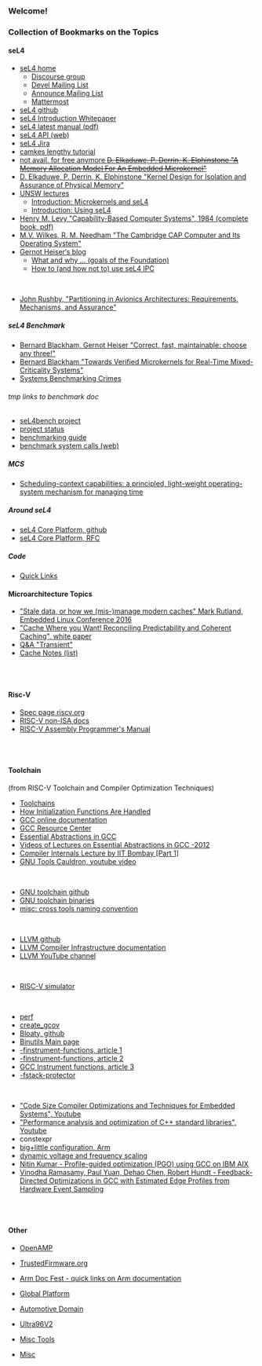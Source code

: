 ### Welcome!


### Collection of Bookmarks on the Topics


#### seL4

- [seL4 home](https://sel4.systems/)
    - [Discourse group](https://sel4.discourse.group/)
    - [Devel Mailing List](https://lists.sel4.systems/hyperkitty/list/devel@sel4.systems/)
    - [Announce Mailing List](https://lists.sel4.systems/hyperkitty/list/announce@sel4.systems/)
    - [Mattermost](https://mattermost.trustworthy.systems/)
- [seL4 github](https://github.com/seL4)
- [seL4 Introduction Whitepaper](https://sel4.systems/About/seL4-whitepaper.pdf)
- [seL4 latest manual (pdf)](https://sel4.systems/Info/Docs/seL4-manual-latest.pdf)
- [seL4 API (web)](https://docs.sel4.systems/projects/sel4/api-doc.html)
- [seL4 Jira](https://sel4.atlassian.net/jira/projects)
- [camkes lengthy tutorial](https://github.com/seL4/camkes-tool/blob/master/docs/index.md)
- [not avail. for free anymore ~~D. Elkaduwe, P. Derrin, K. Elphinstone "A Memory Allocation Model For An Embedded Microkernel"~~]()
- [D. Elkaduwe, P. Derrin, K. Elphinstone "Kernel Design for Isolation and Assurance of Physical
Memory"](https://www.researchgate.net/publication/234806293_Kernel_design_for_isolation_and_assurance_of_physical_memory)
- [UNSW lectures](https://www.cse.unsw.edu.au/~cs9242/21/lectures.shtml)
    - [Introduction: Microkernels and seL4](https://www.cse.unsw.edu.au/~cs9242/21/lectures/01a-intro.pdf)
    - [Introduction: Using seL4](https://www.cse.unsw.edu.au/~cs9242/21/lectures/01b-sel4.pdf)
- [Henry M. Levy "Capability-Based Computer Systems", 1984 (complete book, pdf) ](https://homes.cs.washington.edu/~levy/capabook/)
- [M.V. Wilkes, R. M. Needham "The Cambridge CAP Computer and Its Operating System"](https://citeseerx.ist.psu.edu/viewdoc/download?doi=10.1.1.85.4820&rep=rep1&type=pdf)
- [Gernot Heiser‘s blog](https://microkerneldude.wordpress.com/)
    - [What and why ... (goals of the Foundation)](https://microkerneldude.wordpress.com/2020/04/07/the-sel4-foundation-what-and-why/)
    - [How to (and how not to) use seL4 IPC](https://microkerneldude.wordpress.com/2019/03/07/how-to-and-how-not-to-use-sel4-ipc/)
<br>

- [John Rushby, "Partitioning in Avionics Architectures: Requirements, Mechanisms, and Assurance"](http://www.tc.faa.gov/its/worldpac/techrpt/ar99-58.pdf)


##### seL4 Benchmark

- [Bernard Blackham, Gernot Heiser "Correct, fast, maintainable: choose any three!"](https://www.researchgate.net/publication/254463663_Correct_fast_maintainable_choose_any_three)
- [Bernard Blackham "Towards Verified Microkernels for Real-Time Mixed-Criticality Systems"](https://unsworks.unsw.edu.au/fapi/datastream/unsworks:11615/SOURCE01?view=true)
- [Systems Benchmarking Crimes](https://www.cse.unsw.edu.au/~gernot/benchmarking-crimes.html)


###### tmp links to benchmark doc

   - [seL4bench project](https://docs.sel4.systems/projects/sel4bench/)
   - [project status](https://docs.sel4.systems/projects/sel4bench/status)
   - [benchmarking guide](https://docs.sel4.systems/projects/sel4-tutorials/benchmarking-guide.html)
   - [benchmark system calls (web)](https://docs.sel4.systems/projects/sel4/api-doc.html#benchmarking-system-calls)

##### MCS

   - [Scheduling-context capabilities: a principled, light-weight operating-system mechanism for managing time](https://trustworthy.systems/publications/csiro_full_text/Lyons_MAH_18.pdf)


##### Around seL4

- [seL4 Core Platform, github](https://github.com/BreakawayConsulting/sel4cp)
- [seL4 Core Platform, RFC](https://sel4.atlassian.net/browse/RFC-5)


##### Code

- [Quick Links](https://github.com/malus-brandywine/malus-brandywine/blob/master/quicklinks/quicklinks.md)


#### Microarchitecture Topics

   - ["Stale data, or how we (mis-)manage modern caches" Mark Rutland, Embedded Linux Conference 2016 ](http://events17.linuxfoundation.org/sites/events/files/slides/slides_17.pdf)
   - ["Cache Where you Want! Reconciling Predictability and Coherent Caching", white paper](https://arxiv.org/pdf/1909.05349.pdf)
   - [Q&A "Transient"](https://stackoverflow.com/questions/38636326/concept-and-advantages-of-transient-and-non-transient-memory-in-arm#comment64661366_38636326)
   - [Cache Notes (list)](https://github.com/malus-brandywine/malus-brandywine/blob/master/cache-notes/cache-notes.md)


</br></br>

#### Risc-V

   - [Spec page riscv.org](https://riscv.org/technical/specifications/)
   - [RISC-V non-ISA docs](https://github.com/riscv-non-isa)
   - [RISC-V Assembly Programmer's Manual](https://github.com/riscv-non-isa/riscv-asm-manual/blob/master/riscv-asm.md)

</br></br>

#### Toolchain
(from RISC-V Toolchain and Compiler Optimization Techniques)

   - [Toolchains](https://elinux.org/Toolchains)
   - [How Initialization Functions Are Handled](https://gcc.gnu.org/onlinedocs/gccint/Initialization.html)
   - [GCC online documentation](https://gcc.gnu.org/onlinedocs/)
   - [GCC Resource Center](https://www.cse.iitb.ac.in/grc/)
   - [Essential Abstractions in GCC](https://www.cse.iitb.ac.in/grc/index.php?page=gcc-pldi14-tut)
   - [Videos of Lectures on Essential Abstractions in GCC -2012](https://www.cse.iitb.ac.in/grc/index.php?page=videos)
   - [Compiler Internals Lecture by IIT Bombay [Part 1]](https://www.youtube.com/watch?v=IlovhbAI7Cw&list=PLy-CGmBdq2VGjl56cyaEjxcAMyAvUKbCz)
   - [GNU Tools Cauldron, youtube video](https://www.youtube.com/channel/UCQ4JGczdlU3ofHWf3NuCX8g/featured)

</br>

   - [GNU toolchain github](https://github.com/riscv-collab/riscv-gcc)
   - [GNU toolchain binaries](https://github.com/riscv-collab/riscv-gnu-toolchain)
   - [misc: cross tools naming convention](http://web.eecs.umich.edu/~prabal/teaching/eecs373-f12/notes/notes-toolchain.pdf)

</br>

   - [LLVM github](https://github.com/llvm/llvm-project)
   - [LLVM Compiler Infrastructure documentation](https://llvm.org/docs/)
   - [LLVM YouTube channel](https://www.youtube.com/channel/UCv2_41bSAa5Y_8BacJUZfjQ)

</br>

   - [RISC-V simulator](https://github.com/riscv-software-src/riscv-isa-sim)

</br>

   - [perf](https://perf.wiki.kernel.org/index.php/Main_Page)
   - [create_gcov](https://github.com/google/autofdo)
   - [Bloaty, github](https://github.com/google/bloaty)
   - [Binutils Main page](https://www.gnu.org/software/binutils/)
   - [-finstrument-functions, article 1](https://fekir.info/post/tracing-with-gcc/)
   - [-finstrument-functions, article 2](https://www.valtrix.in/programming/a-lightweight-function-profiler)
   - [GCC Instrument functions, article 3](https://developercommunity.visualstudio.com/t/192628900-pragma-optimize-off-is-not-working-as-ex/1091452)
   - [-fstack-protector](https://www.keil.com/support/man/docs/armclang_ref/armclang_ref_cjh1548250046139.htm)

</br>

   - ["Code Size Compiler Optimizations and Techniques for Embedded Systems", Youtube](https://www.youtube.com/watch?v=6IuDWfuMEno)
   - ["Performance analysis and optimization of C++ standard libraries", Youtube](https://www.youtube.com/watch?v=OTCp_AkAyRQ)
   - constexpr
   - [big+little configuration, Arm](https://www.arm.com/why-arm/technologies/big-little)
   - [dynamic voltage and frequency scaling](https://en.wikipedia.org/wiki/Dynamic_frequency_scaling)
   - [Nitin Kumar - Profile-guided optimization (PGO) using GCC on IBM AIX](https://developer.ibm.com/articles/gcc-profile-guided-optimization-to-accelerate-aix-applications/)
   - [Vinodha Ramasamy, Paul Yuan, Dehao Chen, Robert Hundt - Feedback-Directed Optimizations in GCC with Estimated Edge Profiles from Hardware Event Sampling](https://research.google/pubs/pub36576/)




</br></br>


#### Other


<!--- - [Gunyah Hypervisor](https://github.com/malus-brandywine/malus-brandywine/blob/master/gunyah/gunyah.md) --->

<!--- - [VirtIO](https://github.com/malus-brandywine/malus-brandywine/blob/master/virtio/virtio.md) --->
- [OpenAMP](https://github.com/malus-brandywine/malus-brandywine/blob/master/OpenAMP/OpenAMP.md)

- [TrustedFirmware.org](https://github.com/malus-brandywine/malus-brandywine/blob/master/trusted-firmware/trusted-firmware.md)
- [Arm Doc Fest - quick links on Arm documentation](https://github.com/malus-brandywine/malus-brandywine/blob/master/arm/doc.md)

- [Global Platform](https://github.com/malus-brandywine/malus-brandywine/blob/master/global-platform/global-platform.md)
- [Automotive Domain](https://github.com/malus-brandywine/malus-brandywine/blob/master/auto/auto.md)

- [Ultra96V2](https://github.com/malus-brandywine/malus-brandywine/blob/master/Ultra96V2/Ultra96V2.md)

- [Misc Tools](https://github.com/malus-brandywine/malus-brandywine/blob/master/tools/tools.md)

- [Misc](https://github.com/malus-brandywine/malus-brandywine/blob/master/misc/misc.md)



